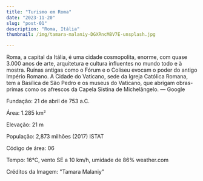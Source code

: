 ```yaml
---
title: "Turismo em Roma"
date: "2023-11-20"
slug: "post-01"
description: "Roma, Itália"
thumbnail: /img/tamara-malaniy-DGXRncM8V7E-unsplash.jpg

---
```


Roma, a capital da Itália, é uma cidade cosmopolita, enorme, com quase 3.000 anos de arte, arquitetura e cultura influentes no mundo 
todo e à mostra. Ruínas antigas como o Fórum e o Coliseu evocam o poder do antigo Império Romano. A Cidade do Vaticano, sede da Igreja
Católica Romana, tem a Basílica de São Pedro e os museus do Vaticano, que abrigam obras-primas como os afrescos da Capela Sistina de 
Michelângelo. ― Google

Fundação: 21 de abril de 753 a.C.

Área: 1.285 km²

Elevação: 21 m

População: 2,873 milhões (2017) ISTAT

Código de área: 06

Tempo: 16°C, vento SE a 10 km/h, umidade de 86% weather.com

Créditos da Imagem: "Tamara Malaniy"